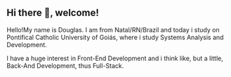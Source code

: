 ## Hi there 👋, welcome!

Hello!My name is Douglas. I am from Natal/RN/Brazil and today i study on Pontifical Catholic University of Goiás, where i study Systems Analysis and Development.

I have a huge interest in Front-End Development and i think like, but a little, Back-And Development, thus Full-Stack.
